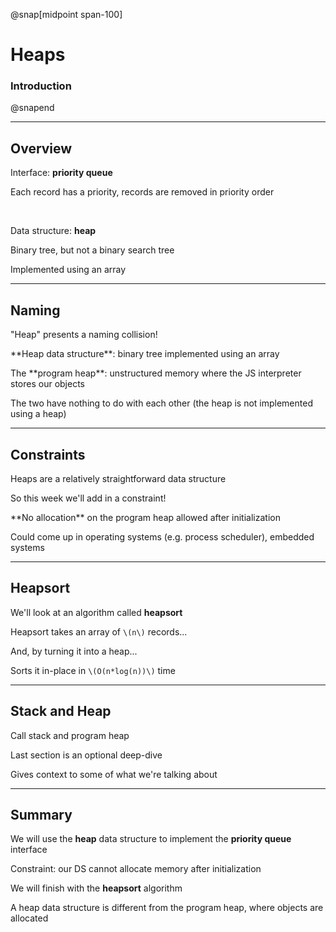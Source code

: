 @snap[midpoint span-100]

# Heaps

### Introduction

@snapend

---

## Overview

Interface: **priority queue**

<p class="small">Each record has a priority, records are removed in priority order</p>

<br>

Data structure: **heap**

<p class="small">Binary tree, but not a binary search tree</p>

<p class="small">Implemented using an array</p>

---

## Naming

"Heap" presents a naming collision!

<p class="fragment">**Heap data structure**: binary tree implemented using an array</p>

<p class="fragment">The **program heap**: unstructured memory where the JS interpreter stores our objects</p>

<p class="small fragment">The two have nothing to do with each other (the heap is not implemented using a heap)</p>

---

## Constraints

Heaps are a relatively straightforward data structure

<p class="small">So this week we'll add in a constraint!</p>

<div class="fragment">
<p>**No allocation** on the program heap allowed after initialization</p>
<p class="small">Could come up in operating systems (e.g. process scheduler), embedded systems</p>
</div>

---

## Heapsort

We'll look at an algorithm called **heapsort**

Heapsort takes an array of `\(n\)` records...

And, by turning it into a heap...

Sorts it in-place in `\(O(n*log(n))\)` time 

---

## Stack and Heap

Call stack and program heap

Last section is an optional deep-dive

Gives context to some of what we're talking about

---

## Summary

We will use the **heap** data structure to implement the **priority queue** interface

Constraint: our DS cannot allocate memory after initialization

We will finish with the **heapsort** algorithm

A heap data structure is different from the program heap, where objects are allocated
